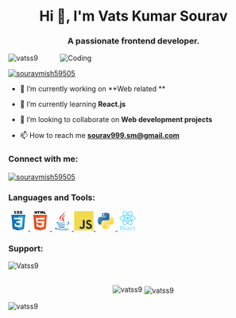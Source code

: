 
<h1 align="center">Hi 👋, I'm Vats Kumar Sourav</h1>
<h3 align="center">A passionate frontend developer.</h3>
<img align="right" alt="Coding" width="400" src="https://media1.giphy.com/media/Ah3zHH7hvsSB2/giphy.gif?cid=ecf05e473wrhf2f4ngulqk2t0bav0bwvh15r4sonfe0nidt1&ep=v1_gifs_search&rid=giphy.gif&ct=g">

<p align="left"> <img src="https://komarev.com/ghpvc/?username=vatss9&label=Profile%20views&color=0e75b6&style=flat" alt="vatss9" /> </p>

<p align="left"> <a href="https://twitter.com/souravmish59505" target="blank"><img src="https://img.shields.io/twitter/follow/souravmish59505?logo=twitter&style=for-the-badge" alt="souravmish59505" /></a> </p>

- 🔭 I’m currently working on **Web related **

- 🌱 I’m currently learning **React.js**

- 👯 I’m looking to collaborate on **Web development projects**

- 📫 How to reach me **sourav999.sm@gmail.com**

<h3 align="left">Connect with me:</h3>
<p align="left">
<a href="https://twitter.com/souravmish59505" target="blank"><img align="center" src="https://raw.githubusercontent.com/rahuldkjain/github-profile-readme-generator/master/src/images/icons/Social/twitter.svg" alt="souravmish59505" height="30" width="40" /></a>
</p>

<h3 align="left">Languages and Tools:</h3>
<p align="left"> <a href="https://www.w3schools.com/css/" target="_blank" rel="noreferrer"> <img src="https://raw.githubusercontent.com/devicons/devicon/master/icons/css3/css3-original-wordmark.svg" alt="css3" width="40" height="40"/> </a> <a href="https://www.w3.org/html/" target="_blank" rel="noreferrer"> <img src="https://raw.githubusercontent.com/devicons/devicon/master/icons/html5/html5-original-wordmark.svg" alt="html5" width="40" height="40"/> </a> <a href="https://www.java.com" target="_blank" rel="noreferrer"> <img src="https://raw.githubusercontent.com/devicons/devicon/master/icons/java/java-original.svg" alt="java" width="40" height="40"/> </a> <a href="https://developer.mozilla.org/en-US/docs/Web/JavaScript" target="_blank" rel="noreferrer"> <img src="https://raw.githubusercontent.com/devicons/devicon/master/icons/javascript/javascript-original.svg" alt="javascript" width="40" height="40"/> </a> <a href="https://www.python.org" target="_blank" rel="noreferrer"> <img src="https://raw.githubusercontent.com/devicons/devicon/master/icons/python/python-original.svg" alt="python" width="40" height="40"/> </a> <a href="https://reactjs.org/" target="_blank" rel="noreferrer"> <img src="https://raw.githubusercontent.com/devicons/devicon/master/icons/react/react-original-wordmark.svg" alt="react" width="40" height="40"/> </a> </p>

<h3 align="left">Support:</h3>
<p><a href="https://www.buymeacoffee.com/Vatss9"> <img align="left" src="https://cdn.buymeacoffee.com/buttons/v2/default-yellow.png" height="50" width="210" alt="Vatss9" /></a></p><br><br>

<p><img align="left" src="https://github-readme-stats.vercel.app/api/top-langs?username=vatss9&show_icons=true&locale=en&layout=compact" alt="vatss9" /></p>

<p>&nbsp;<img align="center" src="https://github-readme-stats.vercel.app/api?username=vatss9&show_icons=true&locale=en" alt="vatss9" /></p>

<p><img align="center" src="https://github-readme-streak-stats.herokuapp.com/?user=vatss9&" alt="vatss9" /></p>

